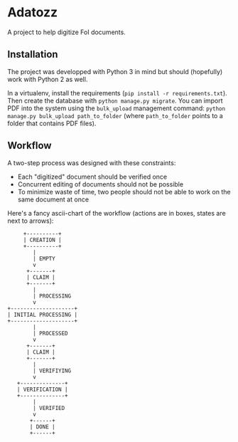 Adatozz
=======

A project to help digitize FoI documents.

Installation
------------

The project was developped with Python 3 in mind but should (hopefully) work
with Python 2 as well.

In a virtualenv, install the requirements (`pip install -r requirements.txt`).
Then create the database with `python manage.py migrate`.
You can import PDF into the system using the `bulk_upload` management command:
`python manage.py bulk_upload path_to_folder` (where `path_to_folder` points
to a folder that contains PDF files).

Workflow
--------

A two-step process was designed with these constraints:

* Each "digitized" document should be verified once
* Concurrent editing of documents should not be possible
* To minimize waste of time, two people should not be able to work on the same
  document at once

Here's a fancy ascii-chart of the workflow (actions are in boxes, states are
next to arrows):

         +----------+
         | CREATION |
         +----------+
            |
            | EMPTY
            v
          +-------+
          | CLAIM |
          +-------+
            |
            | PROCESSING
            v
    +--------------------+
    | INITIAL PROCESSING |
    +--------------------+
            |
            | PROCESSED
            v
          +-------+
          | CLAIM |
          +-------+
            |
            | VERIFIYING
            v
       +--------------+
       | VERIFICATION |
       +--------------+
            |
            | VERIFIED
            v
           +------+
           | DONE |
           +------+
